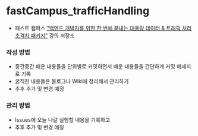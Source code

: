 # fastCampus_trafficHandling
- 패스트 캠퍼스 ["백엔드 개발자를 위한 한 번에 끝내는 대용량 데이터 & 트래픽 처리 초격차 패키지"](https://storage.googleapis.com/static.fastcampus.co.kr/prod/uploads/202212/022156-717/[%ED%8C%A8%EC%8A%A4%ED%8A%B8%EC%BA%A0%ED%8D%BC%EC%8A%A4]-%EA%B5%90%EC%9C%A1%EA%B3%BC%EC%A0%95%EC%86%8C%EA%B0%9C%EC%84%9C-%EB%B0%B1%EC%97%94%EB%93%9C-%EA%B0%9C%EB%B0%9C%EC%9E%90%EB%A5%BC-%EC%9C%84%ED%95%9C-%ED%95%9C-%EB%B2%88%EC%97%90-%EB%81%9D%EB%82%B4%EB%8A%94-%EB%8C%80%EC%9A%A9%EB%9F%89-%EB%8D%B0%EC%9D%B4%ED%84%B0---%ED%8A%B8%EB%9E%98%ED%94%BD-%EC%B2%98%EB%A6%AC-%EC%B4%88%EA%B2%A9%EC%B0%A8-%ED%8C%A8%ED%82%A4%EC%A7%80-online..pdf) 강의 저장소

### 작성 방법
- 중간중간 배운 내용들을 단위별로 커밋하면서 배운 내용들을 간단하게 커밋 메세지로 기록
- 굵직한 내용들은 블로그나 Wiki에 정리해서 관리하기
- 추후 추가 및 변경 예정

### 관리 방법
- Issues에 오늘 나갈 실행할 내용을 기록하고
- 추후 추가 및 변경 예정
